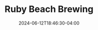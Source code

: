 ---
title: Ruby Beach Brewing
date: 2024-06-12T18:46:30-04:00
active: true
featured_image: Ruby-Beach-Brewing.webp
featured_image_attr: 
featured_image_alt: 
featured_image_caption: 
Founded: 
Address: |
    228 E Forsyth St
    Jacksonville, FL 32202
Latitude: 30.3260879879774
Longitude: -81.65468529631222
Socials: 
  Facebook: rubybeachbrewing
  Twitter: 
  Instagram: rubybeachbrewing
  Threads:
  Website: https://www.rubybeachbrewing.com/
Phone: 19046476044
---